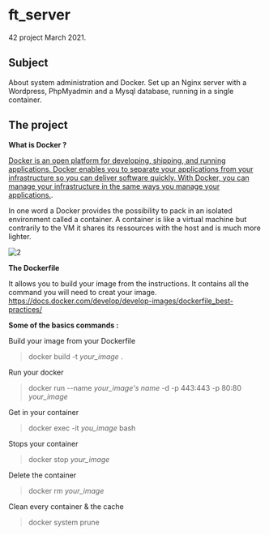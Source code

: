 # ft_server

42 project March 2021.

## Subject
About system administration and Docker. Set up an Nginx server with a Wordpress, PhpMyadmin and a Mysql database, running in a single container.

## The project
**What is Docker ?**

[Docker is an open platform for developing, shipping, and running applications. Docker enables you to separate your applications from your infrastructure so you can deliver software quickly. With Docker, you can manage your infrastructure in the same ways you manage your applications.](https://docs.docker.com/get-started/overview/).

In one word a Docker provides the possibility to pack in an isolated environment called a container. A container is like a virtual machine but contrarily to the VM it shares its ressources with the host and is much more lighter.

![2](https://user-images.githubusercontent.com/62947287/112336036-02495500-8cbd-11eb-9cc0-68477fea4ef4.png)

**The Dockerfile**

It allows you to build your image from the instructions. It contains all the command you will need to creat your image.
https://docs.docker.com/develop/develop-images/dockerfile_best-practices/

**Some of the basics commands :**

Build your image from your Dockerfile
> docker build -t *your_image* .

Run your docker 
> docker run --name *your_image's name* -d -p 443:443 -p 80:80 *your_image*

Get in your container
> docker exec -it *you_image* bash

Stops your container
> docker stop *your_image*

Delete the container
> docker rm *your_image*

Clean every container & the cache
> docker system prune

